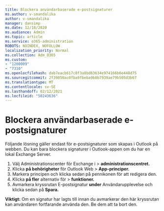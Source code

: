 ```yaml
---
title: Blockera användarbaserade e-postsignaturer
ms.author: v-smandalika
author: v-smandalika
manager: dansimp
ms.date: 12/18/2020
ms.audience: Admin
ms.topic: article
ms.service: o365-administration
ROBOTS: NOINDEX, NOFOLLOW
localization_priority: Normal
ms.collection: Adm_O365
ms.custom:
- "1200009"
- "7310"
ms.openlocfilehash: dab7eacb617c8f3a8bd63634e974166b6e448d75
ms.sourcegitcommit: 2f39850ac0fba9fbeba9b8b7939ae79b505d3b67
ms.translationtype: MT
ms.contentlocale: sv-SE
ms.lasthandoff: 02/12/2021
ms.locfileid: "50243636"
---
```

# <a name="block-user-made-email-signatures"></a>Blockera användarbaserade e-postsignaturer

Följande lösning gäller endast för e-postsignaturer som skapas i Outlook på webben. Du kan bara blockera signaturer i Outlook-appen om du har en lokal Exchange Server.

1. Välj Administrationscenter för Exchange i  >  **administrationscentret.**
2. Klicka **på behörigheter** för Outlook Web  >  **App-principer.**
3. Markera principen och klicka sedan på pennikonen för att redigera den.
4. Klicka **på fler** alternativ för  >  **funktioner.**
5. Avmarkera kryssrutan E-postsignatur **under** Användarupplevelse och klicka sedan på **Spara.** 

**Viktigt:** Om en signatur har lagts till innan du avmarkerar den här kryssrutan kan användaren fortfarande använda den. Be dem att ta bort den.
